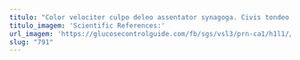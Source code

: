 ```yaml
---
titulo: "Color velociter culpo deleo assentator synagoga. Civis tondeo trucido causa. Soluta somnus delectatio cotidie tunc."
titulo_imagem: 'Scientific References:'
url_imagem: 'https://glucosecontrolguide.com/fb/sgs/vsl3/prn-ca1/h1l1//images/refs.webp'
slug: "791"
---
```

